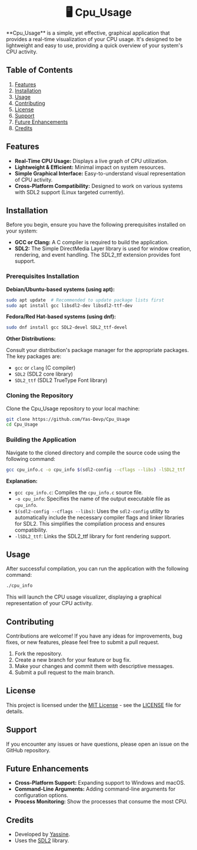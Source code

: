 <h1 align="center">
  🖥️ Cpu_Usage  
</h1>
**Cpu_Usage** is a simple, yet effective, graphical application that provides a real-time visualization of your CPU usage.  It's designed to be lightweight and easy to use, providing a quick overview of your system's CPU activity.

## Table of Contents

1.  [Features](#features)
2.  [Installation](#installation)
3.  [Usage](#usage)
4.  [Contributing](#contributing)
5.  [License](#license)
6.  [Support](#support)
7.  [Future Enhancements](#future-enhancements)
8.  [Credits](#credits)

## Features

*   **Real-Time CPU Usage:** Displays a live graph of CPU utilization.
*   **Lightweight & Efficient:**  Minimal impact on system resources.
*   **Simple Graphical Interface:** Easy-to-understand visual representation of CPU activity.
*   **Cross-Platform Compatibility:**  Designed to work on various systems with SDL2 support (Linux targeted currently).

## Installation

Before you begin, ensure you have the following prerequisites installed on your system:

*   **GCC or Clang:** A C compiler is required to build the application.
*   **SDL2:** The Simple DirectMedia Layer library is used for window creation, rendering, and event handling.  The SDL2_ttf extension provides font support.

### Prerequisites Installation

**Debian/Ubuntu-based systems (using apt):**

```bash
sudo apt update  # Recommended to update package lists first
sudo apt install gcc libsdl2-dev libsdl2-ttf-dev
```

**Fedora/Red Hat-based systems (using dnf):**

```bash
sudo dnf install gcc SDL2-devel SDL2_ttf-devel
```

**Other Distributions:**

Consult your distribution's package manager for the appropriate packages. The key packages are:

*   `gcc` or `clang` (C compiler)
*   `SDL2` (SDL2 core library)
*   `SDL2_ttf` (SDL2 TrueType Font library)

### Cloning the Repository

Clone the Cpu_Usage repository to your local machine:

```bash
git clone https://github.com/Yas-Devp/Cpu_Usage
cd Cpu_Usage
```

### Building the Application

Navigate to the cloned directory and compile the source code using the following command:

```bash
gcc cpu_info.c -o cpu_info $(sdl2-config --cflags --libs) -lSDL2_ttf
```

**Explanation:**

*   `gcc cpu_info.c`:  Compiles the `cpu_info.c` source file.
*   `-o cpu_info`: Specifies the name of the output executable file as `cpu_info`.
*   `$(sdl2-config --cflags --libs)`:  Uses the `sdl2-config` utility to automatically include the necessary compiler flags and linker libraries for SDL2.  This simplifies the compilation process and ensures compatibility.
*   `-lSDL2_ttf`: Links the SDL2_ttf library for font rendering support.

## Usage

After successful compilation, you can run the application with the following command:

```bash
./cpu_info
```

This will launch the CPU usage visualizer, displaying a graphical representation of your CPU activity.

## Contributing

Contributions are welcome! If you have any ideas for improvements, bug fixes, or new features, please feel free to submit a pull request.

1.  Fork the repository.
2.  Create a new branch for your feature or bug fix.
3.  Make your changes and commit them with descriptive messages.
4.  Submit a pull request to the main branch.

## License

This project is licensed under the [MIT License](LICENSE) - see the [LICENSE](LICENSE) file for details.

## Support

If you encounter any issues or have questions, please open an issue on the GitHub repository.

## Future Enhancements

*   **Cross-Platform Support:** Expanding support to Windows and macOS.
*   **Command-Line Arguments:** Adding command-line arguments for configuration options.
*   **Process Monitoring:** Show the processes that consume the most CPU.

## Credits

*   Developed by [Yassine](https://github.com/Yas-Devp).
*   Uses the [SDL2](https://www.libsdl.org/) library.
